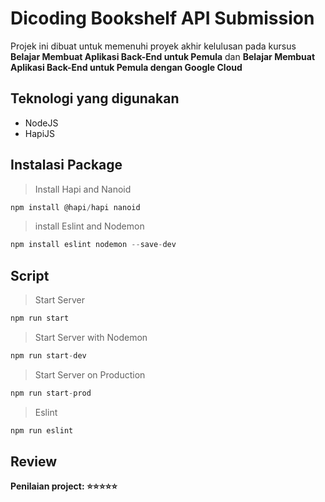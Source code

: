 # Dicoding Bookshelf API Submission
Projek ini dibuat untuk memenuhi proyek akhir kelulusan pada kursus **Belajar Membuat Aplikasi Back-End untuk Pemula** dan **Belajar Membuat Aplikasi Back-End untuk Pemula dengan Google Cloud**

## Teknologi yang digunakan
- NodeJS
- HapiJS

## Instalasi Package
> Install Hapi and Nanoid
```javascript
npm install @hapi/hapi nanoid
```
> install Eslint and Nodemon
```javascript
npm install eslint nodemon --save-dev
```

## Script
> Start Server
```javascript
npm run start
```
> Start Server with Nodemon
```javascript
npm run start-dev
```
> Start Server on Production
```javascript
npm run start-prod
```
> Eslint
```javascript
npm run eslint
```

## Review
**Penilaian project: ⭐⭐⭐⭐⭐**